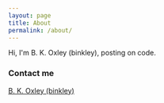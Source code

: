 ```yaml
---
layout: page
title: About
permalink: /about/
---
```


Hi, I'm B. K. Oxley (binkley), posting on code.

### Contact me

[B. K. Oxley (binkley)](mailto:binkley@alumni.rice.edu)
